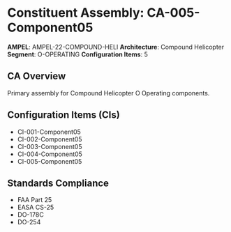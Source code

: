 # Constituent Assembly: CA-005-Component05

**AMPEL**: AMPEL-22-COMPOUND-HELI
**Architecture**: Compound Helicopter
**Segment**: O-OPERATING
**Configuration Items**: 5

## CA Overview
Primary assembly for Compound Helicopter O Operating components.

## Configuration Items (CIs)
- CI-001-Component05
- CI-002-Component05
- CI-003-Component05
- CI-004-Component05
- CI-005-Component05

## Standards Compliance
- FAA Part 25
- EASA CS-25
- DO-178C
- DO-254
